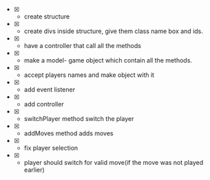 - [x] - create structure
- [x] - create divs inside structure, give them class name box and ids.
- [x] - have a controller that call all the methods
- [x] - make a model- game object which contain all the methods.
- [x] - accept players names and make object with it
- [x] - add event listener
- [x] - add controller
- [x] - switchPlayer method switch the player
- [x] - addMoves method adds moves
- [X] - fix player selection
- [X] - player should switch for valid move(if the move was not played earlier)
